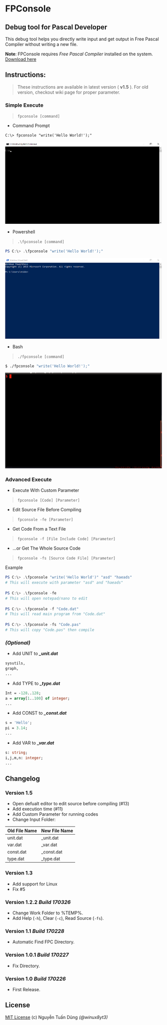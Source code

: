 FPConsole
==============================

## Debug tool for Pascal Developer
This debug tool helps you directly write input and get output in Free Pascal Compiler without writing a new file.

**Note**: FPConsole requires _Free Pascal Compiler_ installed on the system. [Download here](http://www.freepascal.org/download.var)

## Instructions:
> These instructions are available in latest version ( **v1.5** ). For old version, checkout wiki page for proper parameter.

### Simple Execute
> `fpconsole [command]`

- Command Prompt
```batch
C:\> fpconsole "write('Hello World!');"
```
![Command Prompt Example](/img/fpconsole_cmd.gif)

- Powershell 
> `.\fpconsole [command]`

```powershell
PS C:\> .\fpconsole "write('Hello World!');"
```
![Powershell Example](/img/fpconsole_powershell.gif)

- Bash
> `./fpconsole [command]`

```bash
$ ./fpconsole "write('Hello World!');"
```
![Bash Example](/img/fpconsole_linux-terminal.gif)

### Advanced Execute

- Execute With Custom Parameter

> `fpconsole [Code] [Parameter]`

- Edit Source File Before Compiling

> `fpconsole -fe [Parameter]`

- Get Code From a Text File

> `fpconsole -f [File Include Code] [Parameter]`

- ...or Get The Whole Source Code

> `fpconsole -fs [Source Code File] [Parameter]`

Example
```powershell
PS C:\> .\fpconsole "write('Hello World')" "asd" "haeads"
# This will execute with parameter "asd" and "haeads"

PS C:\> .\fpconsole -fe
# This will open notepad/nano to edit

PS C:\> .\fpconsole -f "Code.dat"
# This will read main program from "Code.dat"

PS C:\> .\fpconsole -fs "Code.pas"
# This will copy "Code.pas" then compile
```

### _(Optional)_ 
- Add UNIT to _**_unit.dat**_
```pascal
sysutils,
graph,
...
```

- Add TYPE to _**_type.dat**_
```pascal
Int = -128..128;
a = array[1..100] of integer;
...
```
- Add CONST to _**_const.dat**_
```pascal
s = 'Hello';
pi = 3.14;
...
```
- Add VAR to _**_var.dat**_
```pascal
s: string;
i,j,m,n: integer;
...
```

## Changelog

### Version 1.5
- Open defualt editor to edit source before compiling (#13)
- Add execution time (#11)
- Add Custom Parameter for running codes
- Change Input Folder:

|Old File Name|New File Name|
|---|---|
|unit.dat|_unit.dat|
|var.dat|_var.dat|
|const.dat|_const.dat|
|type.dat|_type.dat|


### Version 1.3
- Add support for Linux
- Fix #5

### Version 1.2.2 *Build 170326*
- Change Work Folder to %TEMP%.
- Add Help (`-h`), Clear (`-c`), Read Source (`-fs`).

### Version 1.1 *Build 170228*
- Automatic Find FPC Directory.

### Version 1.0.1 *Build 170227*
- Fix Directory.

### Version 1.0 *Build 170226*
- First Release.

## License
[MIT License](/LICENSE) (c) Nguyễn Tuấn Dũng *(@winux8yt3)*
